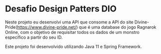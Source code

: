 # Desafio Design Patters DIO

Neste projeto eu desenvolvi uma API que consome a API do site Divine-Pride(https://www.divine-pride.net/) que é uma database do jogo Ragnarok Online, com o objetivo de requisitar todos os dados de um monstro específico a partir do seu ID. 

Este projeto foi desenvolvido utilizando Java 11 e Spring Framework.
